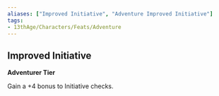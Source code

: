 ```yaml
---
aliases: ["Improved Initiative", "Adventure Improved Initiative"]
tags: 
- 13thAge/Characters/Feats/Adventure
---
```


## Improved Initiative

__Adventurer Tier__

Gain a +4 bonus to Initiative checks.